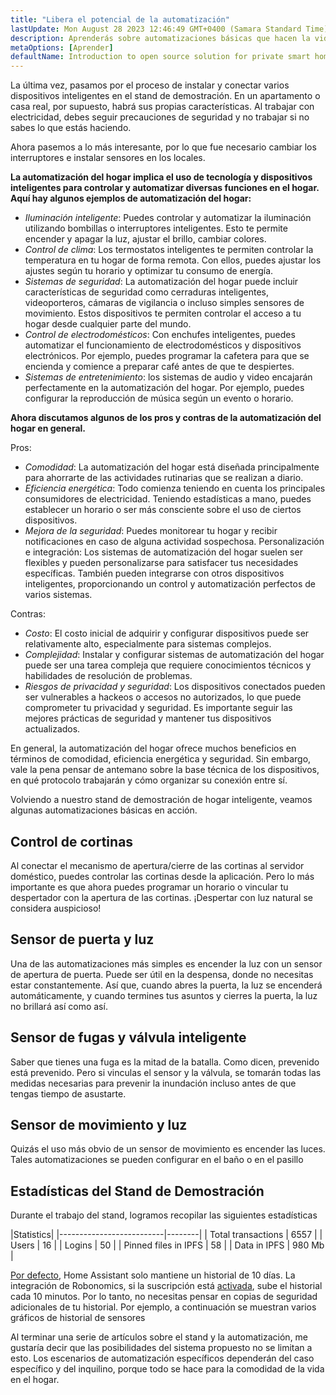 ```yaml
---
title: "Libera el potencial de la automatización"
lastUpdate: Mon August 28 2023 12:46:49 GMT+0400 (Samara Standard Time)
description: Aprenderás sobre automatizaciones básicas que hacen la vida cotidiana más fácil en el ejemplo de un stand de casa inteligente.
metaOptions: [Aprender]
defaultName: Introduction to open source solution for private smart homes
---
```


<RoboAcademyText>La última vez, pasamos por el proceso de instalar y conectar varios dispositivos inteligentes en el stand de demostración. En un apartamento o casa real, por supuesto, habrá sus propias características. Al trabajar con electricidad, debes seguir precauciones de seguridad y no trabajar si no sabes lo que estás haciendo.

Ahora pasemos a lo más interesante, por lo que fue necesario cambiar los interruptores e instalar sensores en los locales.</RoboAcademyText>

**La automatización del hogar implica el uso de tecnología y dispositivos inteligentes para controlar y automatizar diversas funciones en el hogar. Aquí hay algunos ejemplos de automatización del hogar:**

* *Iluminación inteligente*: Puedes controlar y automatizar la iluminación utilizando bombillas o interruptores inteligentes. Esto te permite encender y apagar la luz, ajustar el brillo, cambiar colores.
* *Control de clima*: Los termostatos inteligentes te permiten controlar la temperatura en tu hogar de forma remota. Con ellos, puedes ajustar los ajustes según tu horario y optimizar tu consumo de energía.
* *Sistemas de seguridad*: La automatización del hogar puede incluir características de seguridad como cerraduras inteligentes, videoporteros, cámaras de vigilancia o incluso simples sensores de movimiento. Estos dispositivos te permiten controlar el acceso a tu hogar desde cualquier parte del mundo.
* *Control de electrodomésticos*: Con enchufes inteligentes, puedes automatizar el funcionamiento de electrodomésticos y dispositivos electrónicos. Por ejemplo, puedes programar la cafetera para que se encienda y comience a preparar café antes de que te despiertes.
* *Sistemas de entretenimiento*: los sistemas de audio y video encajarán perfectamente en la automatización del hogar. Por ejemplo, puedes configurar la reproducción de música según un evento o horario.

**Ahora discutamos algunos de los pros y contras de la automatización del hogar en general.**

Pros:

* *Comodidad*: La automatización del hogar está diseñada principalmente para ahorrarte de las actividades rutinarias que se realizan a diario.
* *Eficiencia energética*: Todo comienza teniendo en cuenta los principales consumidores de electricidad. Teniendo estadísticas a mano, puedes establecer un horario o ser más consciente sobre el uso de ciertos dispositivos.
* *Mejora de la seguridad*: Puedes monitorear tu hogar y recibir notificaciones en caso de alguna actividad sospechosa.
Personalización e integración: Los sistemas de automatización del hogar suelen ser flexibles y pueden personalizarse para satisfacer tus necesidades específicas. También pueden integrarse con otros dispositivos inteligentes, proporcionando un control y automatización perfectos de varios sistemas.

Contras:

* *Costo*: El costo inicial de adquirir y configurar dispositivos puede ser relativamente alto, especialmente para sistemas complejos.
* *Complejidad*: Instalar y configurar sistemas de automatización del hogar puede ser una tarea compleja que requiere conocimientos técnicos y habilidades de resolución de problemas.
* *Riesgos de privacidad y seguridad*: Los dispositivos conectados pueden ser vulnerables a hackeos o accesos no autorizados, lo que puede comprometer tu privacidad y seguridad. Es importante seguir las mejores prácticas de seguridad y mantener tus dispositivos actualizados.

En general, la automatización del hogar ofrece muchos beneficios en términos de comodidad, eficiencia energética y seguridad. Sin embargo, vale la pena pensar de antemano sobre la base técnica de los dispositivos, en qué protocolo trabajarán y cómo organizar su conexión entre sí.

Volviendo a nuestro stand de demostración de hogar inteligente, veamos algunas automatizaciones básicas en acción.

## Control de cortinas

<LessonVideo :videos="[{src: 'https://crustipfs.info/ipfs/QmRMibK3Huppxfhvjk3Hs5NBn4ndFoxHHA2mJn22URnwf4', type: 'webm'}]" cover="smart-home-intro/assembling-smart-home-board-1.png" />

Al conectar el mecanismo de apertura/cierre de las cortinas al servidor doméstico, puedes controlar las cortinas desde la aplicación. Pero lo más importante es que ahora puedes programar un horario o vincular tu despertador con la apertura de las cortinas. ¡Despertar con luz natural se considera auspicioso!

## Sensor de puerta y luz

<LessonVideo :videos="[{src: 'https://crustipfs.info/ipfs/QmR1WHAAdmPxSP2neFV8VhqFShbeVaYUsNLQ7n9Exh3JUz', type: 'webm'}]" cover="smart-home-intro/assembling-smart-home-board-1.png" />

Una de las automatizaciones más simples es encender la luz con un sensor de apertura de puerta. Puede ser útil en la despensa, donde no necesitas estar constantemente. Así que, cuando abres la puerta, la luz se encenderá automáticamente, y cuando termines tus asuntos y cierres la puerta, la luz no brillará así como así.

## Sensor de fugas y válvula inteligente

<LessonVideo :videos="[{src: 'https://crustipfs.info/ipfs/QmVEdwbE1wagebNybfneGKWpAPp3fyXBNnFRt2vduyMSCP', type: 'webm'}]" cover="smart-home-intro/assembling-smart-home-board-1.png" />

Saber que tienes una fuga es la mitad de la batalla. Como dicen, prevenido está prevenido. Pero si vinculas el sensor y la válvula, se tomarán todas las medidas necesarias para prevenir la inundación incluso antes de que tengas tiempo de asustarte.

## Sensor de movimiento y luz

<LessonVideo :videos="[{src: 'https://crustipfs.info/ipfs/QmWMAC3dUvuUg6Zxszoe3aJDatPCaw48QVSyujWyrhKJih', type: 'webm'}]" cover="smart-home-intro/assembling-smart-home-board-1.png" />

Quizás el uso más obvio de un sensor de movimiento es encender las luces. Tales automatizaciones se pueden configurar en el baño o en el pasillo

## Estadísticas del Stand de Demostración

Durante el trabajo del stand, logramos recopilar las siguientes estadísticas

|Statistics|
|--------------------------|--------|
| Total transactions       | 6557   |
| Users                    | 16     |
| Logins                   | 50     |
| Pinned files in IPFS     | 58     |
| Data in IPFS             | 980 Mb |

[Por defecto](https://www.home-assistant.io/integrations/recorder/), Home Assistant solo mantiene un historial de 10 días. La integración de Robonomics, si la suscripción está [activada](https://dapp.robonomics.network/#/rws-activate), sube el historial cada 10 minutos. Por lo tanto, no necesitas pensar en copias de seguridad adicionales de tu historial. Por ejemplo, a continuación se muestran varios gráficos de historial de sensores

<LessonImages figure figureCaption="Image 1. Turn on the boiler button" src="smart-home-intro/unleash-boiler.png" alt="Image 1. Turn on the boiler button"/>

<LessonImages figure figureCaption="Image 2. Temperature sensor" src="smart-home-intro/unleash-temperature.png" alt="Image 2. Temperature sensor"/>

<LessonImages figure figureCaption="Image 3. Humidity sensor" src="smart-home-intro/unleash-humidity.png" alt="Image 3. Humidity sensor"/>

Al terminar una serie de artículos sobre el stand y la automatización, me gustaría decir que las posibilidades del sistema propuesto no se limitan a esto. Los escenarios de automatización específicos dependerán del caso específico y del inquilino, porque todo se hace para la comodidad de la vida en el hogar.
